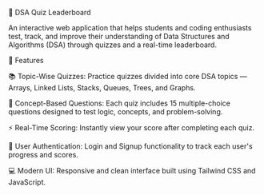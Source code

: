 🧠 DSA Quiz Leaderboard

An interactive web application that helps students and coding enthusiasts test, track, and improve their understanding of Data Structures and Algorithms (DSA) through quizzes and a real-time leaderboard.

🚀 Features

📚 Topic-Wise Quizzes:
Practice quizzes divided into core DSA topics — Arrays, Linked Lists, Stacks, Queues, Trees, and Graphs.

🧩 Concept-Based Questions:
Each quiz includes 15 multiple-choice questions designed to test logic, concepts, and problem-solving.

⚡ Real-Time Scoring:
Instantly view your score after completing each quiz.

👤 User Authentication:
Login and Signup functionality to track each user's progress and scores.

💻 Modern UI:
Responsive and clean interface built using Tailwind CSS and JavaScript.

